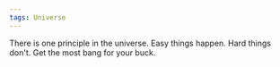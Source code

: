 ```yaml
---
tags: Universe 
---
```


There is one principle in the universe. Easy things happen. Hard things don't. Get the most bang for your buck.